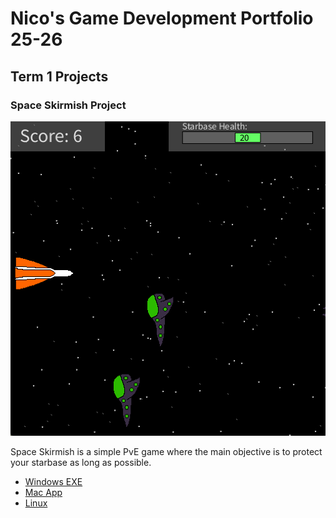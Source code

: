 # Nico's Game Development Portfolio 25-26

## Term 1 Projects

### Space Skirmish Project

![SpaceSkirmish](https://github.com/nico-snow-sl/Portfolio/blob/main/images/gameplay.png?raw=true)

Space Skirmish is a simple PvE game where the main objective is to protect your starbase as long as possible. 

* [Windows EXE]()
* [Mac App]()
* [Linux]()
